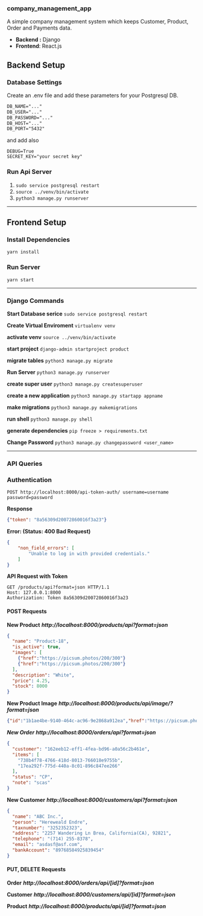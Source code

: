 ### company_management_app
A simple company management system which keeps Customer, Product, Order and Payments data.

- **Backend :** Django
- **Frontend**: React.js

## Backend Setup
### Database Settings
Create an .env file and add these parameters for your Postgresql DB. 
```markdown
DB_NAME="..."
DB_USER="..."
DB_PASSWORD="..."
DB_HOST="..."
DB_PORT="5432"
```
and add also
```
DEBUG=True
SECRET_KEY="your secret key"
```

### Run Api Server
1. `sudo service postgresql restart`
2. `source ../venv/bin/activate`
3. `python3 manage.py runserver`

----------
## Frontend Setup

### Install Dependencies
`yarn install`

### Run Server
`yarn start`


----------


### Django Commands
**Start Database serice**
`sudo service postgresql restart`

**Create Virtual Enviroment**
`virtualenv venv`

**activate venv**
`source ../venv/bin/activate`

**start project**
`django-admin startproject product`

**migrate tables**
`python3 manage.py migrate`

**Run Server**
`python3 manage.py runserver`

**create super user**
`python3 manage.py createsuperuser`

**create a new application**
`python3 manage.py startapp appname`

**make migrations**
`python3 manage.py makemigrations`

**run shell**
`python3 manage.py shell`

**generate dependencies**
`pip freeze > requirements.txt`

**Change Password**
`python3 manage.py changepassword <user_name>`

----------

### API Queries


### Authentication
`POST http://localhost:8000/api-token-auth/ username=username password=password`

**Response**
```json
{"token": "8a56309d20072860016f3a23"}
```
**Error: (Status: 400 Bad Request)**
```json
{
    "non_field_errors": [
        "Unable to log in with provided credentials."
    ]
}
```

**API Request with Token**
```http
GET /products/api?format=json HTTP/1.1
Host: 127.0.0.1:8000
Authorization: Token 8a56309d20072860016f3a23
```


#### POST Requests

**New Product**
***http://localhost:8000/products/api?format=json***
```json
{
  "name": "Product-18",
  "is_active": true,
  "images": [
    {"href":"https://picsum.photos/200/300"}
    {"href":"https://picsum.photos/200/300"}
  ],
  "description": "White",
  "price": 4.25,
  "stock": 8000
}
```

**New Product Image**
***http://localhost:8000/products/api/image/?format=json***
```json
{"id":"1b1ae4be-9140-464c-ac96-9e2868a912ea","href":"https://picsum.photos/200/300"}
```

***New Order***
***http://localhost:8000/orders/api?format=json***
```json
{
  "customer": "162eeb12-eff1-4fea-bd96-a0a56c2b461e",
  "items": [
    "738b4f78-4766-418d-8013-766018e9755b",
    "17ea292f-775d-440a-8c01-896c847ee266"
  ],
  "status": "CP",
  "note": "scas"
}
```

**New Customer**
***http://localhost:8000/customers/api?format=json***
```json
{
  "name": "ABC Inc.",
  "person": "Hereweald Endre",
  "taxnumber": "3252352323",
  "address": "2257 Wandering Ln Brea, California(CA), 92821",
  "telephone": "(714) 255-8378",
  "email": "asdasf@asf.com",
  "bankAccount": "89768584925839454"
}

```

#### PUT, DELETE Requests

**Order**
***http://localhost:8000/orders/api/[id]?format=json*** 

**Customer**
***http://localhost:8000/customers/api/[id]?format=json*** 

**Product**
***http://localhost:8000/products/api/[id]?format=json*** 